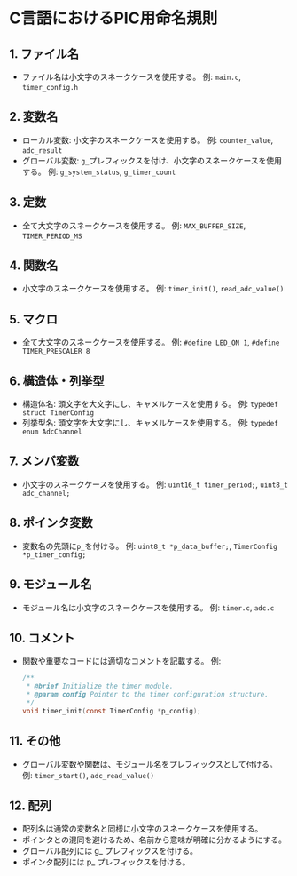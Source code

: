 # C言語におけるPIC用命名規則

## 1. ファイル名
- ファイル名は小文字のスネークケースを使用する。
    例: `main.c`, `timer_config.h`

## 2. 変数名
- ローカル変数: 小文字のスネークケースを使用する。
    例: `counter_value`, `adc_result`
- グローバル変数: `g_`プレフィックスを付け、小文字のスネークケースを使用する。
    例: `g_system_status`, `g_timer_count`

## 3. 定数
- 全て大文字のスネークケースを使用する。
    例: `MAX_BUFFER_SIZE`, `TIMER_PERIOD_MS`

## 4. 関数名
- 小文字のスネークケースを使用する。
    例: `timer_init()`, `read_adc_value()`

## 5. マクロ
- 全て大文字のスネークケースを使用する。
    例: `#define LED_ON 1`, `#define TIMER_PRESCALER 8`

## 6. 構造体・列挙型
- 構造体名: 頭文字を大文字にし、キャメルケースを使用する。
    例: `typedef struct TimerConfig`
- 列挙型名: 頭文字を大文字にし、キャメルケースを使用する。
    例: `typedef enum AdcChannel`

## 7. メンバ変数
- 小文字のスネークケースを使用する。
    例: `uint16_t timer_period;`, `uint8_t adc_channel;`

## 8. ポインタ変数
- 変数名の先頭に`p_`を付ける。
    例: `uint8_t *p_data_buffer;`, `TimerConfig *p_timer_config;`

## 9. モジュール名
- モジュール名は小文字のスネークケースを使用する。
    例: `timer.c`, `adc.c`

## 10. コメント
- 関数や重要なコードには適切なコメントを記載する。
    例:
    ```c
    /**
     * @brief Initialize the timer module.
     * @param config Pointer to the timer configuration structure.
     */
    void timer_init(const TimerConfig *p_config);
    ```

## 11. その他
- グローバル変数や関数は、モジュール名をプレフィックスとして付ける。
    例: `timer_start()`, `adc_read_value()`

## 12. 配列
- 配列名は通常の変数名と同様に小文字のスネークケースを使用する。
- ポインタとの混同を避けるため、名前から意味が明確に分かるようにする。
- グローバル配列には g_ プレフィックスを付ける。
- ポインタ配列には p_ プレフィックスを付ける。
